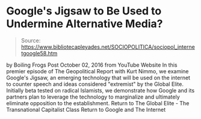 # Google's Jigsaw to Be Used to Undermine Alternative Media?

> Source: https://www.bibliotecapleyades.net/SOCIOPOLITICA/sociopol_internetgoogle58.htm

by Boiling Frogs Post October 02, 2016
from YouTube Website
In this premier episode of
The Geopolitical Report with Kurt Nimmo,
we examine Google's Jigsaw,
an emerging technology that will be used on the internet
to counter speech and ideas considered "extremist"
by the Global Elite.
Initially beta tested on radical Islamists,
we demonstrate how Google and its partners
plan to leverage the technology to marginalize
and ultimately eliminate
opposition to the establishment.
Return to The Global Elite - The Transnational Capitalist Class
Return to Google and The Internet
